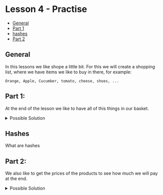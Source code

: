 # Lesson 4 - Practise

  - [General](#general)
  - [Part 1](#part-1)
  - [hashes](#hashes)
  - [Part 2](#part-2)

## General
In this lessons we like shope a little bit.
For this we will create a shopping list, where we have items we like to buy in there, for example:
```
Orange, Apple, Cucumber, tomato, cheese, shoes, ...
```

## Part 1:

At the end of the lesson we like to have all of this things in our basket.

<details>
<summary>Possible Solution</summary>

Solution with what you learned so far

```ruby
# full shopping list
shopping_list = ["Orange", "Apple", "Cucumber", "tomato", "cheese", "shoes"]

# empty shopping basket
shopping_basket = []
```

```ruby
shopping_list.each do |shopping_item|
  shopping_basket.add(shopping_item)
end

puts shopping_basket
```
</details>

## Hashes

What are hashes

## Part 2:

We also like to get the prices of the products to see how much we will pay at the end.

<details>
<summary>Possible Solution</summary>

Solution with what you learned so far

```ruby
SHOP_PRODUCTS = { "tomato" => 1.5, "cucumber" => 1.2 }

shopping_list = ["Orange", "Apple", "Cucumber", "tomato", "cheese", "shoes"]
shopping_basket = []
not_available_products = []
total_price = 0

shopping_list.each do |shopping_item|
  if SHOP_PRODUCTS.keys.include?(shopping_item)
    shopping_basket.push(shopping_item)
    total_price = total_price + SHOP_PRODUCTS[shopping_item]
  else
    not_available_products.push(shopping_item)
  end
end

puts "You need to pay: #{total_price} VADER DOLLAR."
puts "The following items you bought: #{shopping_basket.join(", ")}"
puts "The shop has non of these products: #{not_available_products.join(", ")}"
```


</details>
